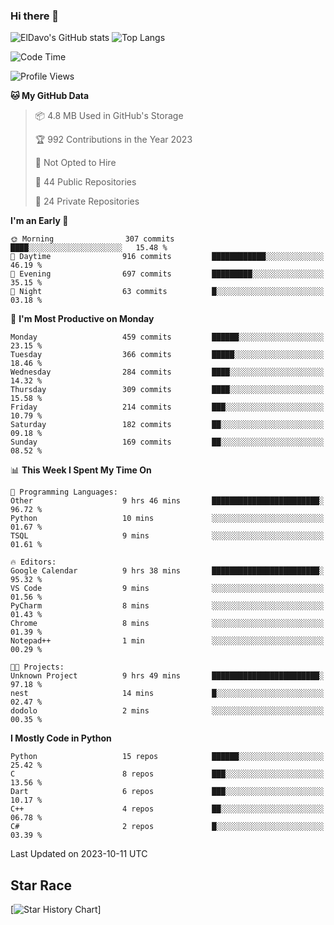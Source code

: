 ### Hi there 👋
![ElDavo's GitHub stats](https://github-readme-stats.vercel.app/api?username=ElDavoo&show_icons=true&theme=chartreuse-dark)
![Top Langs](https://github-readme-stats.vercel.app/api/top-langs/?username=ElDavoo&theme=chartreuse-dark&layout=compact)

<!--START_SECTION:waka-->
![Code Time](http://img.shields.io/badge/Code%20Time-445%20hrs%2029%20mins-blue)

![Profile Views](http://img.shields.io/badge/Profile%20Views-0-blue)

**🐱 My GitHub Data** 

> 📦 4.8 MB Used in GitHub's Storage 
 > 
> 🏆 992 Contributions in the Year 2023
 > 
> 🚫 Not Opted to Hire
 > 
> 📜 44 Public Repositories 
 > 
> 🔑 24 Private Repositories 
 > 
**I'm an Early 🐤** 

```text
🌞 Morning                307 commits         ████░░░░░░░░░░░░░░░░░░░░░   15.48 % 
🌆 Daytime                916 commits         ████████████░░░░░░░░░░░░░   46.19 % 
🌃 Evening                697 commits         █████████░░░░░░░░░░░░░░░░   35.15 % 
🌙 Night                  63 commits          █░░░░░░░░░░░░░░░░░░░░░░░░   03.18 % 
```
📅 **I'm Most Productive on Monday** 

```text
Monday                   459 commits         ██████░░░░░░░░░░░░░░░░░░░   23.15 % 
Tuesday                  366 commits         █████░░░░░░░░░░░░░░░░░░░░   18.46 % 
Wednesday                284 commits         ████░░░░░░░░░░░░░░░░░░░░░   14.32 % 
Thursday                 309 commits         ████░░░░░░░░░░░░░░░░░░░░░   15.58 % 
Friday                   214 commits         ███░░░░░░░░░░░░░░░░░░░░░░   10.79 % 
Saturday                 182 commits         ██░░░░░░░░░░░░░░░░░░░░░░░   09.18 % 
Sunday                   169 commits         ██░░░░░░░░░░░░░░░░░░░░░░░   08.52 % 
```


📊 **This Week I Spent My Time On** 

```text
💬 Programming Languages: 
Other                    9 hrs 46 mins       ████████████████████████░   96.72 % 
Python                   10 mins             ░░░░░░░░░░░░░░░░░░░░░░░░░   01.67 % 
TSQL                     9 mins              ░░░░░░░░░░░░░░░░░░░░░░░░░   01.61 % 

🔥 Editors: 
Google Calendar          9 hrs 38 mins       ████████████████████████░   95.32 % 
VS Code                  9 mins              ░░░░░░░░░░░░░░░░░░░░░░░░░   01.56 % 
PyCharm                  8 mins              ░░░░░░░░░░░░░░░░░░░░░░░░░   01.43 % 
Chrome                   8 mins              ░░░░░░░░░░░░░░░░░░░░░░░░░   01.39 % 
Notepad++                1 min               ░░░░░░░░░░░░░░░░░░░░░░░░░   00.29 % 

🐱‍💻 Projects: 
Unknown Project          9 hrs 49 mins       ████████████████████████░   97.18 % 
nest                     14 mins             █░░░░░░░░░░░░░░░░░░░░░░░░   02.47 % 
dodolo                   2 mins              ░░░░░░░░░░░░░░░░░░░░░░░░░   00.35 % 
```

**I Mostly Code in Python** 

```text
Python                   15 repos            ██████░░░░░░░░░░░░░░░░░░░   25.42 % 
C                        8 repos             ███░░░░░░░░░░░░░░░░░░░░░░   13.56 % 
Dart                     6 repos             ███░░░░░░░░░░░░░░░░░░░░░░   10.17 % 
C++                      4 repos             ██░░░░░░░░░░░░░░░░░░░░░░░   06.78 % 
C#                       2 repos             █░░░░░░░░░░░░░░░░░░░░░░░░   03.39 % 
```




 Last Updated on 2023-10-11 UTC
<!--END_SECTION:waka-->

## Star Race

[![Star History Chart](https://api.star-history.com/svg?repos=ElDavoo/WhatsApp-Crypt14-Crypt15-Decrypter,ElDavoo/TuringOS,EliteAndroidApps/WhatsApp-Crypt12-Decrypter,KnugiHK/Whatsapp-Chat-Exporter&type=Date)]
